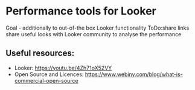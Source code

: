 # Performance tools for Looker
Goal - additionally to out-of-the box Looker functionality ToDo:share links\
share useful looks with Looker community to analyse the performance

## Useful resources:
- Looker:
  https://youtu.be/4Zh71oX52VY
- Open Source and Licences:
  https://www.webiny.com/blog/what-is-commercial-open-source
